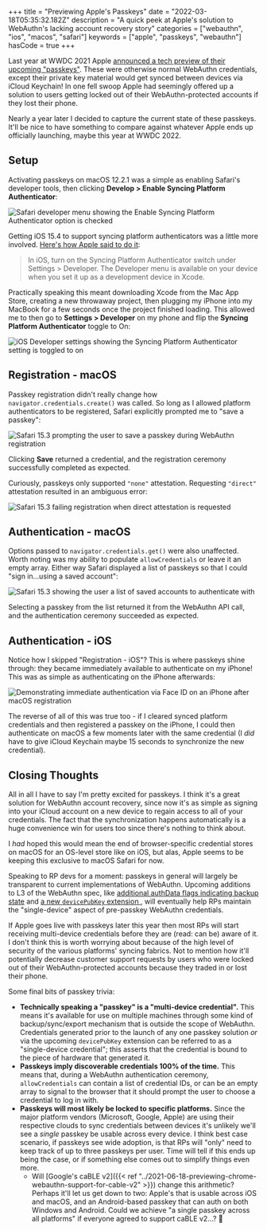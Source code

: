 +++
title = "Previewing Apple's Passkeys"
date = "2022-03-18T05:35:32.182Z"
description = "A quick peek at Apple's solution to WebAuthn's lacking account recovery story"
categories = ["webauthn", "ios", "macos", "safari"]
keywords = ["apple", "passkeys", "webauthn"]
hasCode = true
+++

Last year at WWDC 2021 Apple [announced a tech preview of their upcoming "passkeys"](https://developer.apple.com/videos/play/wwdc2021/10106/). These were otherwise normal WebAuthn credentials, except their private key material would get synced between devices via iCloud Keychain! In one fell swoop Apple had seemingly offered up a solution to users getting locked out of their WebAuthn-protected accounts if they lost their phone.

Nearly a year later I decided to capture the current state of these passkeys. It'll be nice to have something to compare against whatever Apple ends up officially launching, maybe this year at WWDC 2022.

## Setup

Activating passkeys on macOS 12.2.1 was a simple as enabling Safari's developer tools, then clicking **Develop > Enable Syncing Platform Authenticator**:

![Safari developer menu showing the Enable Syncing Platform Authenticator option is checked](images/safari_15.3_enable_passkeys.png)

Getting iOS 15.4 to support syncing platform authenticators was a little more involved. [Here's how Apple said to do it](https://developer.apple.com/documentation/authenticationservices/public-private_key_authentication/supporting_passkeys):

> In iOS, turn on the Syncing Platform Authenticator switch under Settings > Developer. The Developer menu is available on your device when you set it up as a development device in Xcode.

Practically speaking this meant downloading Xcode from the Mac App Store, creating a new throwaway project, then plugging my iPhone into my MacBook for a few seconds once the project finished loading. This allowed me to then go to **Settings > Developer** on my phone and flip the **Syncing Platform Authenticator** toggle to On:

![iOS Developer settings showing the Syncing Platform Authenticator setting is toggled to on](images/ios_15.4_developer_toggle.jpeg)

## Registration - macOS

Passkey registration didn't really change how `navigator.credentials.create()` was called. So long as I allowed platform authenticators to be registered, Safari explicitly prompted me to "save a passkey":

![Safari 15.3 prompting the user to save a passkey during WebAuthn registration](images/safari_15.3_passkey_registration.png)

Clicking **Save** returned a credential, and the registration ceremony successfully completed as expected.

Curiously, passkeys only supported `"none"` attestation. Requesting `"direct"` attestation resulted in an ambiguous error:

![Safari 15.3 failing registration when direct attestation is requested](images/safari_15.3_failure_direct_attestation.png)

## Authentication - macOS

Options passed to `navigator.credentials.get()` were also unaffected. Worth noting was my ability to populate `allowCredentials` or leave it an empty array. Either way Safari displayed a list of passkeys so that I could "sign in...using a saved account":

![Safari 15.3 showing the user a list of saved accounts to authenticate with](images/safari_15.3_authenticate_usernameless.png)

Selecting a passkey from the list returned it from the WebAuthn API call, and the authentication ceremony succeeded as expected.

## Authentication - iOS

Notice how I skipped "Registration - iOS"? This is where passkeys shine through: they became immediately available to authenticate on my iPhone! This was as simple as authenticating on the iPhone afterwards:

![Demonstrating immediate authentication via Face ID on an iPhone after macOS registration](images/ios_15.4_authentication.gif)

The reverse of all of this was true too - if I cleared synced platform credentials and then registered a passkey on the iPhone, I could then authenticate on macOS a few moments later with the same credential (I *did* have to give iCloud Keychain maybe 15 seconds to synchronize the new credential).

## Closing Thoughts

All in all I have to say I'm pretty excited for passkeys. I think it's a great solution for WebAuthn account recovery, since now it's as simple as signing into your iCloud account on a new device to regain access to all of your credentials. The fact that the synchronization happens automatically is a huge convenience win for users too since there's nothing to think about.

I *had* hoped this would mean the end of browser-specific credential stores on macOS for an OS-level store like on iOS, but alas, Apple seems to be keeping this exclusive to macOS Safari for now.

Speaking to RP devs for a moment: passkeys in general will largely be transparent to current implementations of WebAuthn. Upcoming additions to L3 of the WebAuthn spec, like [additional authData flags indicating backup state](https://github.com/w3c/webauthn/pull/1695) and [a new `devicePubKey` extension ](https://github.com/w3c/webauthn/pull/1663), will eventually help RPs maintain the "single-device" aspect of pre-passkey WebAuthn credentials.

If Apple goes live with passkeys later this year then most RPs will start receiving multi-device credentials before they are (read: can be) aware of it. I don't think this is worth worrying about because of the high level of security of the various platforms' syncing fabrics. Not to mention how it'll potentially decrease customer support requests by users who were locked out of their WebAuthn-protected accounts because they traded in or lost their phone.

Some final bits of passkey trivia:

- **Technically speaking a "passkey" is a "multi-device credential".** This means it's available for use on multiple machines through some kind of backup/sync/export mechanism that is outside the scope of WebAuthn. Credentials generated prior to the launch of any one passkey solution *or* via the upcoming `devicePubKey` extension can be referred to as a "single-device credential"; this asserts that the credential is bound to the piece of hardware that generated it.
- **Passkeys imply discoverable credentials 100% of the time.** This means that, during a WebAuthn authentication ceremony, `allowCredentials` can contain a list of credential IDs, or can be an empty array to signal to the browser that it should prompt the user to choose a credential to log in with.
- **Passkeys will most likely be locked to specific platforms.** Since the major platform vendors (Microsoft, Google, Apple) are using their respective clouds to sync credentials between devices it's unlikely we'll see a _single_ passkey be usable across every device. I think best case scenario, if passkeys see wide adoption, is that RPs will "only" need to keep track of up to three passkeys per user. Time will tell if this ends up being the case, or if something else comes out to simplify things even more.
  - Will [Google's caBLE v2]({{< ref "../2021-06-18-previewing-chrome-webauthn-support-for-cable-v2" >}}) change this arithmetic? Perhaps it'll let us get down to two: Apple's that is usable across iOS and macOS, and an Android-based passkey that can auth on both Windows and Android. Could we achieve "a single passkey across all platforms" if everyone agreed to support caBLE v2...? 🤔
